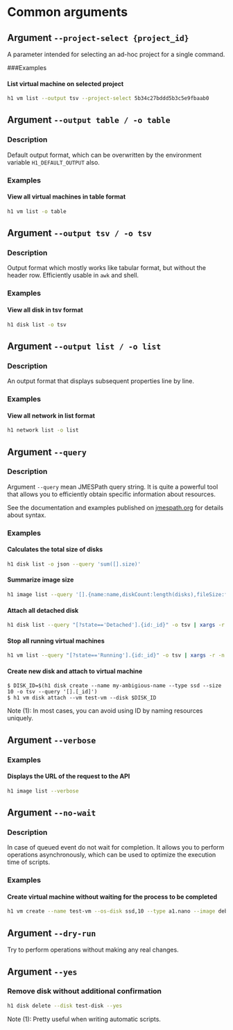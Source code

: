 # Common arguments
## Argument ```--project-select {project_id}```

A parameter intended for selecting an ad-hoc project for a single command.

###Examples

#### List virtual machine on selected project

```bash
h1 vm list --output tsv --project-select 5b34c27bddd5b3c5e9fbaab0
```
## Argument ```--output table / -o table```

### Description

Default output format, which can be overwritten by the environment variable ```H1_DEFAULT_OUTPUT``` also.

### Examples

#### View all virtual machines in table format

```bash
h1 vm list -o table
```

## Argument ```--output tsv / -o tsv```

### Description

Output format which mostly works like tabular format, but without the header row. Efficiently usable in ```awk``` and shell.

### Examples

#### View all disk in tsv format

```bash
h1 disk list -o tsv
```

## Argument ```--output list / -o list```

### Description

An output format that displays subsequent properties line by line.

### Examples

#### View all network in list format

```bash
h1 network list -o list
```

## Argument ```--query```

### Description

Argument ```--query``` mean JMESPath query string. It is quite a powerful tool that allows you to efficiently 
    obtain specific information about resources. 
    
See the documentation and examples published on [jmespath.org](https://jmespath.org) for details about syntax.
    
### Examples

#### Calculates the total size of disks

```bash
h1 disk list -o json --query 'sum([].size)'
```

#### Summarize image size

```bash
h1 image list --query '[].{name:name,diskCount:length(disks),fileSize:fileSize}'
```

#### Attach all detached disk 

```bash
h1 disk list --query "[?state=='Detached'].{id:_id}" -o tsv | xargs -r -n 1 h1 vm disk attach --vm test-vm --disk
```

#### Stop all running virtual machines

```bash
h1 vm list --query "[?state=='Running'].{id:_id}" -o tsv | xargs -r -n 1 h1 vm stop --vm
```

#### Create new disk and attach to virtual machine

 ```
$ DISK_ID=$(h1 disk create --name my-ambigious-name --type ssd --size 10 -o tsv --query '[].[_id]')
$ h1 vm disk attach --vm test-vm --disk $DISK_ID
 ```

Note (1): In most cases, you can avoid using ID by naming resources uniquely.
## Argument ```--verbose```

### Examples

#### Displays the URL of the request to the API

```bash
h1 image list --verbose
```

## Argument ``--no-wait``

### Description

In case of queued event do not wait for completion. It allows you to perform operations 
asynchronously, which can be used to optimize the execution time of scripts.

### Examples

#### Create virtual machine without waiting for the process to be completed
```bash
h1 vm create --name test-vm --os-disk ssd,10 --type a1.nano --image debian --ssh my-ssh --no-wait
```

## Argument ``--dry-run``

Try to perform operations without making any real changes.
## Argument ```--yes```
### Remove disk without additional confirmation

```bash
h1 disk delete --disk test-disk --yes
```

Note (1): Pretty useful when writing automatic scripts.
